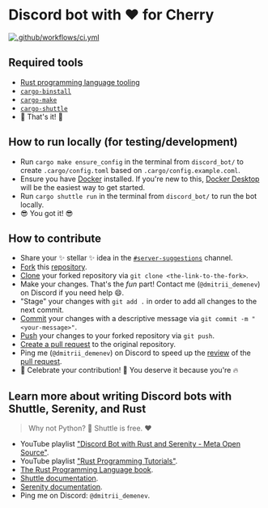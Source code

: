 # Discord bot with ❤️ for Cherry

[![.github/workflows/ci.yml](https://github.com/CherryCaffeine/discord_bot/actions/workflows/ci.yml/badge.svg)](https://github.com/CherryCaffeine/discord_bot/actions/workflows/ci.yml)

## Required tools

* [Rust programming language tooling](https://www.rust-lang.org/tools/install)
* [`cargo-binstall`](https://github.com/cargo-bins/cargo-binstall)
* [`cargo-make`](https://github.com/sagiegurari/cargo-make)
* [`cargo-shuttle`](https://docs.shuttle.rs/introduction/installation)
* 🎉 That's it! 🎉

## How to run locally (for testing/development)

* Run `cargo make ensure_config` in the terminal from `discord_bot/` to create `.cargo/config.toml` based on `.cargo/config.example.coml`.
* Ensure you have [Docker](https://docs.docker.com/get-docker/) installed. If you're new to this, [Docker Desktop](https://www.docker.com/products/docker-desktop/) will be the easiest way to get started.
* Run `cargo shuttle run` in the terminal from `discord_bot/` to run the bot locally.
* 😎 You got it! 😎

## How to contribute

* Share your ✨ stellar ✨ idea in the [`#server-suggestions`](https://discord.com/channels/1123378968607858769/1127121324716859423) channel.
* [Fork](https://docs.github.com/en/get-started/quickstart/fork-a-repo) this [repository](https://docs.github.com/en/get-started/quickstart/github-glossary#repository).
* [Clone](https://docs.github.com/en/get-started/quickstart/fork-a-repo#cloning-your-forked-repository) your forked repository via `git clone <the-link-to-the-fork>`.
* Make your changes. That's the *fun* part! Contact me (`@dmitrii_demenev`) on Discord if you need help 😄.
* "Stage" your changes with `git add .` in order to add all changes to the next commit.
* [Commit](https://docs.github.com/en/get-started/quickstart/contributing-to-projects#making-and-pushing-changes) your changes with a descriptive message via `git commit -m "<your-message>"`.
* [Push](https://docs.github.com/en/get-started/quickstart/contributing-to-projects#making-and-pushing-changes) your changes to your forked repository via `git push`.
* [Create a pull request](https://docs.github.com/en/get-started/quickstart/contributing-to-projects#making-a-pull-request) to the original repository.
* Ping me (`@dmitrii_demenev`) on Discord to speed up the [review](https://docs.github.com/en/get-started/quickstart/github-glossary#pull-request-review) of the [pull request](https://docs.github.com/en/get-started/quickstart/github-glossary#pull-request).
* 🎉 Celebrate your contribution! 🎉 You deserve it because you're 🔥

## Learn more about writing Discord bots with Shuttle, Serenity, and Rust

> Why not Python? 🐍
> Shuttle is free. ❤️

* YouTube playlist ["Discord Bot with Rust and Serenity - Meta Open Source"](https://www.youtube.com/watch?v=NVMHWUly1rc&list=PLzIwronG0sE5lQCPFP69Ukgz4d9dngaSi&ab_channel=MetaOpenSource).
* YouTube playlist ["Rust Programming Tutorials"](https://www.youtube.com/playlist?list=PLVvjrrRCBy2JSHf9tGxGKJ-bYAN_uDCUL).
* [The Rust Programming Language book](https://doc.rust-lang.org/book/).
* [Shuttle documentation](https://docs.shuttle.rs/introduction/welcome).
* [Serenity documentation](https://docs.rs/serenity/latest/serenity/).
* Ping me on Discord: `@dmitrii_demenev`.
